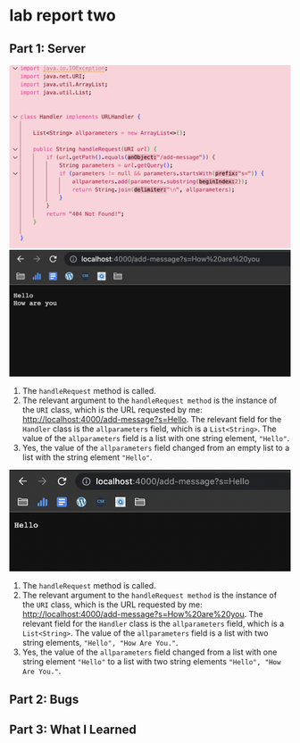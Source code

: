 # lab report two

## Part 1: Server
![Image](a.png)
![Image](b.png)
1. The `handleRequest` method is called. 
2. The relevant argument to the `handleRequest method` is the instance of the `URI` class, which is the URL requested by me: [http://localhost:4000/add-message?s=Hello](http://localhost:4000/add-message?s=Hello). The relevant field for the `Handler` class is the `allparameters` field, which is a `List<String>`. The value of the `allparameters` field is a list with one string element, `"Hello"`.
3. Yes, the value of the `allparameters` field changed from an empty list to a list with the string element `"Hello"`.

![Image](c.png)
1. The `handleRequest` method is called. 
2. The relevant argument to the `handleRequest method` is the instance of the `URI` class, which is the URL requested by me: [http://localhost:4000/add-message?s=How%20are%20you](http://localhost:4000/add-message?s=Hello). The relevant field for the `Handler` class is the `allparameters` field, which is a `List<String>`. The value of the `allparameters` field is a list with two string elements, `"Hello", "How Are You."`.
3. Yes, the value of the `allparameters` field changed from a list with one string element `"Hello"` to a list with two string elements `"Hello", "How Are You."`.

## Part 2: Bugs

## Part 3: What I Learned 
